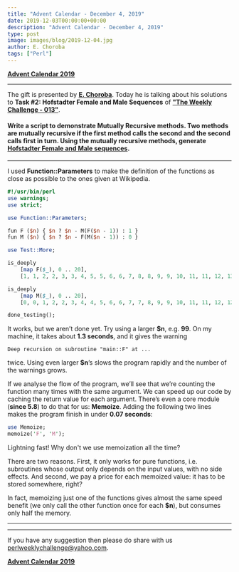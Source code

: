 ```yaml
---
title: "Advent Calendar - December 4, 2019"
date: 2019-12-03T00:00:00+00:00
description: "Advent Calendar - December 4, 2019"
type: post
image: images/blog/2019-12-04.jpg
author: E. Choroba
tags: ["Perl"]
---
```


[**Advent Calendar 2019**](/blog/advent-calendar-2019)
***

The gift is presented by [**E. Choroba**](https://perlweeklychallenge.org/blog/meet-the-champion-018). Today he is talking about his solutions to **Task #2: Hofstadter Female and Male Sequences** of [**"The Weekly Challenge - 013"**](/blog/perl-weekly-challenge-013).

#### Write a script to demonstrate Mutually Recursive methods. Two methods are mutually recursive if the first method calls the second and the second calls first in turn. Using the mutually recursive methods, generate [Hofstadter Female and Male sequences](https://en.wikipedia.org/wiki/Hofstadter_sequence#Hofstadter_Female_and_Male_sequences).

***

I used **Function::Parameters** to make the definition of the functions as close as possible to the ones given at Wikipedia.

```perl
#!/usr/bin/perl
use warnings;
use strict;

use Function::Parameters;

fun F ($n) { $n ? $n - M(F($n - 1)) : 1 }
fun M ($n) { $n ? $n - F(M($n - 1)) : 0 }

use Test::More;

is_deeply
    [map F($_), 0 .. 20],
    [1, 1, 2, 2, 3, 3, 4, 5, 5, 6, 6, 7, 8, 8, 9, 9, 10, 11, 11, 12, 13];

is_deeply
    [map M($_), 0 .. 20],
    [0, 0, 1, 2, 2, 3, 4, 4, 5, 6, 6, 7, 7, 8, 9, 9, 10, 11, 11, 12, 12];

done_testing();
```

It works, but we aren’t done yet. Try using a larger **$n**, e.g. **99**. On my machine, it takes about **1.3 seconds**, and it gives the warning

    Deep recursion on subroutine "main::F" at ...

twice. Using even larger **$n**’s slows the program rapidly and the number of the warnings grows.

If we analyse the flow of the program, we’ll see that we’re counting the function many times with the same argument. We can speed up our code by caching the return value for each argument. There’s even a core module (**since 5.8**) to do that for us: **Memoize**. Adding the following two lines makes the program finish in under **0.07 seconds**:

```perl
use Memoize;
memoize('F', 'M');
```

Lightning fast! Why don't we use memoization all the time?

There are two reasons. First, it only works for pure functions, i.e. subroutines whose output only depends on the input values, with no side effects. And second, we pay a price for each memoized value: it has to be stored somewhere, right?

In fact, memoizing just one of the functions gives almost the same speed benefit (we only call the other function once for each **$n**), but consumes only half the memory.

***
***
If you have any suggestion then please do share with us <perlweeklychallenge@yahoo.com>.

[**Advent Calendar 2019**](/blog/advent-calendar-2019)
